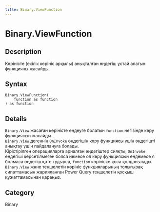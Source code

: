 ```yaml
---
title: Binary.ViewFunction
---
```


# Binary.ViewFunction


## Description

Көріністе (екілік көрініс арқылы) анықталған өңдегіш ұстай алатын функцияны жасайды.


## Syntax

```powerquery
Binary.ViewFunction(
    function as function
) as function
```


## Details

<code>Binary.View</code> жасаған көріністе өңдеуге болатын <code>function</code> негізінде көру функциясын жасайды.<br /><code>Binary.View</code> дегеннің <code>OnInvoke</code> өңдегішін көру функциясы үшін өңдегішті анықтау үшін пайдалануға болады.<br />Кірістірілген операцияларға арналған өңдегіштер сияқты, <code>OnInvoke</code> өңдегіші көрсетілмеген болса немесе ол көру функциясын өңдемесе я болмаса өңдегіш қате тудырса, <code>function</code> көрініске қоса қолданылады.<br /><code>Binary.View</code> және теңшелетін көрініс функцияларының толығырақ сипаттамасын жарияланған Power Query теңшелетін қосқыш құжаттамасынан қараңыз.<br />



## Category
Binary
